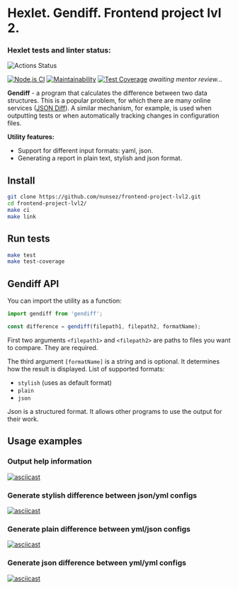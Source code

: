 # Hexlet. Gendiff. Frontend project lvl 2.

### Hexlet tests and linter status:

![Actions Status](/workflows/hexlet-check/badge.svg)

[![Node.js CI](https://github.com/nunsez/frontend-project-lvl2/workflows/Node.js%20CI/badge.svg)](https://github.com/nunsez/frontend-project-lvl2/actions?query=workflow%3A%22Node.js+CI%22)
[![Maintainability](https://api.codeclimate.com/v1/badges/e4451e5ff95f4cefe9bd/maintainability)](https://codeclimate.com/github/nunsez/frontend-project-lvl2/maintainability)
[![Test Coverage](https://api.codeclimate.com/v1/badges/e4451e5ff95f4cefe9bd/test_coverage)](https://codeclimate.com/github/nunsez/frontend-project-lvl2/test_coverage)
_awaiting mentor review..._

**Gendiff** - a program that calculates the difference between two data structures. This is a popular problem, for which there are many online services ([JSON Diff](http://www.jsondiff.com/)). A similar mechanism, for example, is used when outputting tests or when automatically tracking changes in configuration files.

**Utility features:**

- Support for different input formats: yaml, json.
- Generating a report in plain text, stylish and json format.

## Install

```sh
git clone https://github.com/nunsez/frontend-project-lvl2.git
cd frontend-project-lvl2/
make ci
make link
```

## Run tests

```sh
make test
make test-coverage
```

## Gendiff API

You can import the utility as a function:

```javascript
import gendiff from 'gendiff';

const difference = gendiff(filepath1, filepath2, formatName);
```

First two arguments `<filepath1>` and `<filepath2>` are paths to files you want to compare. They are required.

The third argument `[formatName]` is a string and is optional. It determines how the result is displayed. List of supported formats:

- `stylish` (uses as default format)
- `plain`
- `json`

Json is a structured format. It allows other programs to use the output for their work.

## Usage examples

### Output help information

[![asciicast](https://asciinema.org/a/380488.svg)](https://asciinema.org/a/380488)

### Generate stylish difference between json/yml configs

[![asciicast](https://asciinema.org/a/380489.svg)](https://asciinema.org/a/380489)

### Generate plain difference between yml/json configs

[![asciicast](https://asciinema.org/a/380491.svg)](https://asciinema.org/a/380491)

### Generate json difference between yml/yml configs

[![asciicast](https://asciinema.org/a/380493.svg)](https://asciinema.org/a/380493)
